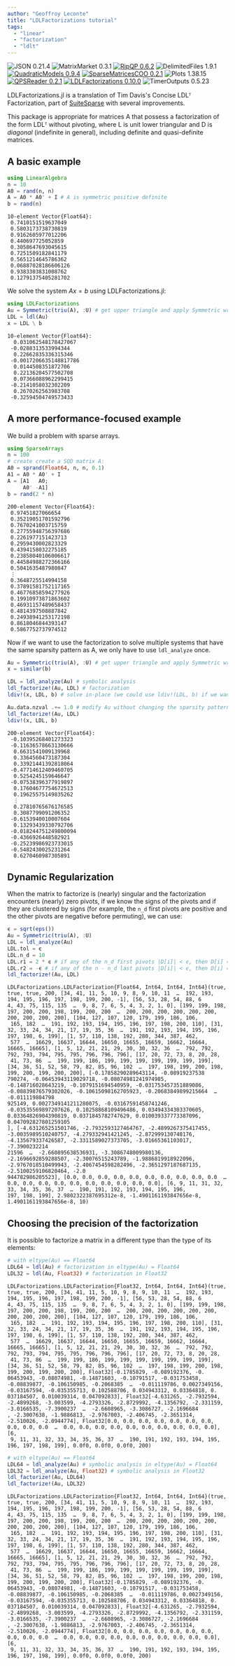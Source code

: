 ```yaml
---
author: "Geoffroy Leconte"
title: "LDLFactorizations tutorial"
tags:
  - "linear"
  - "factorization"
  - "ldlt"
---
```


![JSON 0.21.4](https://img.shields.io/badge/JSON-0.21.4-000?style=flat-square&labelColor=999)
![MatrixMarket 0.3.1](https://img.shields.io/badge/MatrixMarket-0.3.1-000?style=flat-square&labelColor=999)
[![RipQP 0.6.2](https://img.shields.io/badge/RipQP-0.6.2-006400?style=flat-square&labelColor=389826)](https://juliasmoothoptimizers.github.io/RipQP.jl/stable/)
![DelimitedFiles 1.9.1](https://img.shields.io/badge/DelimitedFiles-1.9.1-000?style=flat-square&labelColor=999)
[![QuadraticModels 0.9.4](https://img.shields.io/badge/QuadraticModels-0.9.4-8b0000?style=flat-square&labelColor=cb3c33)](https://juliasmoothoptimizers.github.io/QuadraticModels.jl/stable/)
[![SparseMatricesCOO 0.2.1](https://img.shields.io/badge/SparseMatricesCOO-0.2.1-4b0082?style=flat-square&labelColor=9558b2)](https://juliasmoothoptimizers.github.io/SparseMatricesCOO.jl/stable/)
![Plots 1.38.15](https://img.shields.io/badge/Plots-1.38.15-000?style=flat-square&labelColor=999)
[![QPSReader 0.2.1](https://img.shields.io/badge/QPSReader-0.2.1-8b0000?style=flat-square&labelColor=cb3c33)](https://juliasmoothoptimizers.github.io/QPSReader.jl/stable/)
[![LDLFactorizations 0.10.0](https://img.shields.io/badge/LDLFactorizations-0.10.0-4b0082?style=flat-square&labelColor=9558b2)](https://juliasmoothoptimizers.github.io/LDLFactorizations.jl/stable/)
![TimerOutputs 0.5.23](https://img.shields.io/badge/TimerOutputs-0.5.23-000?style=flat-square&labelColor=999)



LDLFactorizations.jl is a translation of Tim Davis's Concise LDLᵀ Factorization, part of [SuiteSparse](http://faculty.cse.tamu.edu/davis/suitesparse.html) with several improvements.

This package is appropriate for matrices A that possess a factorization of the
form LDLᵀ without pivoting, where L is unit lower triangular and D is *diagonal* (indefinite in general), including definite and quasi-definite matrices.

## A basic example

```julia
using LinearAlgebra
n = 10
A0 = rand(n, n)
A = A0 * A0' + I # A is symmetric positive definite
b = rand(n)
```

```
10-element Vector{Float64}:
 0.7410151519637049
 0.5803173738730819
 0.9162605977012206
 0.440697725052859
 0.3058647693045615
 0.7251509182841179
 0.5651214645786362
 0.06887028186606126
 0.9383303831008762
 0.12791375405281702
```





We solve the system $A x = b$ using LDLFactorizations.jl:

```julia
using LDLFactorizations
Au = Symmetric(triu(A), :U) # get upper triangle and apply Symmetric wrapper
LDL = ldl(Au)
x = LDL \ b
```

```
10-element Vector{Float64}:
  0.031062548178427067
 -0.0288313533994344
  0.22662835336315346
 -0.0017206635148817786
  0.0144508351872706
  0.22136204577502708
  0.07366088962299415
 -0.2141058032302209
  0.2670262563983708
 -0.32594504749573433
```





## A more performance-focused example

We build a problem with sparse arrays.

```julia
using SparseArrays
n = 100
# create create a SQD matrix A:
A0 = sprand(Float64, n, n, 0.1)
A1 = A0 * A0' + I
A = [A1   A0;
     A0' -A1]
b = rand(2 * n)
```

```
200-element Vector{Float64}:
 0.97451827066654
 0.35219051701592796
 0.7670241003715759
 0.27755948756397686
 0.2261977151423713
 0.2959430002823329
 0.4394158032275185
 0.23858040106006617
 0.44584988272366166
 0.5041635487980847
 ⋮
 0.3648725514994158
 0.37891581752117165
 0.46776858594277926
 0.19910973871863602
 0.46931157489658437
 0.4814397508887842
 0.24938941253172198
 0.8618046844393147
 0.5867752737974512
```





Now if we want to use the factorization to solve multiple systems that have 
the same sparsity pattern as A, we only have to use `ldl_analyze` once.

```julia
Au = Symmetric(triu(A), :U) # get upper triangle and apply Symmetric wrapper
x = similar(b)

LDL = ldl_analyze(Au) # symbolic analysis
ldl_factorize!(Au, LDL) # factorization
ldiv!(x, LDL, b) # solve in-place (we could use ldiv!(LDL, b) if we want to overwrite b)

Au.data.nzval .+= 1.0 # modify Au without changing the sparsity pattern
ldl_factorize!(Au, LDL) 
ldiv!(x, LDL, b)
```

```
200-element Vector{Float64}:
 -0.10395268401273323
 -0.11636578663130666
  0.6631541009139968
  0.3364560473187304
  0.33921441392818064
 -0.47714612409460705
  0.5254245159646647
 -0.07538396377919897
  0.17604677754672513
  0.19625575149835262
  ⋮
  0.27810765676176585
  0.3087799091206352
 -0.6153940010007604
  0.13293439330792706
 -0.018244751249800094
 -0.4366926448582921
 -0.25239986923733015
 -0.5482430025231264
  0.6270460987305891
```





## Dynamic Regularization

When the matrix to factorize is (nearly) singular and the factorization encounters (nearly) zero pivots, 
if we know the signs of the pivots and if they are clustered by signs (for example, the 
`n_d` first pivots are positive and the other pivots are negative before permuting), we can use:

```julia
ϵ = sqrt(eps())
Au = Symmetric(triu(A), :U)
LDL = ldl_analyze(Au)
LDL.tol = ϵ
LDL.n_d = 10
LDL.r1 = 2 * ϵ # if any of the n_d first pivots |D[i]| < ϵ, then D[i] = sign(LDL.r1) * max(abs(D[i] + LDL.r1), abs(LDL.r1))
LDL.r2 = -ϵ # if any of the n - n_d last pivots |D[i]| < ϵ, then D[i] = sign(LDL.r2) * max(abs(D[i] + LDL.r2), abs(LDL.r2))
ldl_factorize!(Au, LDL)
```

```
LDLFactorizations.LDLFactorization{Float64, Int64, Int64, Int64}(true, true, true, 200, [34, 41, 11, 5, 10, 9, 8, 9, 10, 11  …  192, 193, 194, 195, 196, 197, 198, 199, 200, -1], [56, 53, 28, 54, 88, 6
4, 43, 75, 115, 135  …  9, 8, 7, 6, 5, 4, 3, 2, 1, 0], [199, 199, 198, 197, 200, 200, 198, 199, 200, 200  …  200, 200, 200, 200, 200, 200, 200, 200, 200, 200], [104, 127, 107, 120, 179, 199, 186, 106,
 165, 182  …  191, 192, 193, 194, 195, 196, 197, 198, 200, 110], [31, 32, 33, 24, 34, 21, 17, 19, 35, 36  …  191, 192, 193, 194, 195, 196, 197, 198, 6, 199], [1, 57, 110, 138, 192, 280, 344, 387, 462,
 577  …  16629, 16637, 16644, 16650, 16655, 16659, 16662, 16664, 16665, 16665], [1, 5, 12, 21, 21, 29, 30, 30, 32, 36  …  792, 792, 792, 793, 794, 795, 795, 796, 796, 796], [17, 20, 72, 73, 8, 20, 28,
 41, 73, 86  …  199, 199, 186, 199, 199, 199, 199, 199, 199, 199], [34, 36, 51, 52, 58, 79, 82, 85, 96, 102  …  197, 198, 199, 200, 198, 199, 200, 199, 200, 200], [-0.17858290289643114, -0.08919237538
790274, -0.06453943119029718, -0.08074981241974985, -0.148716028643219, -0.1079151694540959, -0.031753457351889086, -0.08839876579302026, -0.10615098162705923, -0.20683849899215664  …  -0.011119804798
925149, 0.0027349141211280075, -0.03167591458741246, -0.03535569897207626, 0.10258868109496486, 0.03494334303370605, 0.03364826904390819, 0.0371845782747629, 0.010039337773387096, 0.047092827801259105
], [-4.631265251501746, -2.7932593127464767, -2.4899267375417455, -3.0035989510240757, -4.279332941421245, -2.872999130748176, -4.135679337426587, -2.3311589027373705, -3.01665361103017, -7.3900232214
21596  …  -2.660895638536931, -3.3086748009980136, -2.1696692859288507, -2.30076515243789, -1.9886819918922096, -2.9767018510499943, -2.4067454598282496, -2.3651297187687135, -2.5100259106820464, -2.0
944782986205523], [0.0, 0.0, 0.0, 0.0, 0.0, 0.0, 0.0, 0.0, 0.0, 0.0  …  0.0, 0.0, 0.0, 0.0, 0.0, 0.0, 0.0, 0.0, 0.0, 0.0], [6, 9, 11, 31, 32, 33, 34, 35, 36, 37  …  190, 191, 192, 193, 194, 195, 196, 
197, 198, 199], 2.9802322387695312e-8, -1.4901161193847656e-8, 1.4901161193847656e-8, 10)
```





## Choosing the precision of the factorization

It is possible to factorize a matrix in a different type than the type of its elements:

```julia
# with eltype(Au) == Float64
LDL64 = ldl(Au) # factorization in eltype(Au) = Float64
LDL32 = ldl(Au, Float32) # factorization in Float32
```

```
LDLFactorizations.LDLFactorization{Float32, Int64, Int64, Int64}(true, true, true, 200, [34, 41, 11, 5, 10, 9, 8, 9, 10, 11  …  192, 193, 194, 195, 196, 197, 198, 199, 200, -1], [56, 53, 28, 54, 88, 6
4, 43, 75, 115, 135  …  9, 8, 7, 6, 5, 4, 3, 2, 1, 0], [199, 199, 198, 197, 200, 200, 198, 199, 200, 200  …  200, 200, 200, 200, 200, 200, 200, 200, 200, 200], [104, 127, 107, 120, 179, 199, 186, 106,
 165, 182  …  191, 192, 193, 194, 195, 196, 197, 198, 200, 110], [31, 32, 33, 24, 34, 21, 17, 19, 35, 36  …  191, 192, 193, 194, 195, 196, 197, 198, 6, 199], [1, 57, 110, 138, 192, 280, 344, 387, 462,
 577  …  16629, 16637, 16644, 16650, 16655, 16659, 16662, 16664, 16665, 16665], [1, 5, 12, 21, 21, 29, 30, 30, 32, 36  …  792, 792, 792, 793, 794, 795, 795, 796, 796, 796], [17, 20, 72, 73, 8, 20, 28,
 41, 73, 86  …  199, 199, 186, 199, 199, 199, 199, 199, 199, 199], [34, 36, 51, 52, 58, 79, 82, 85, 96, 102  …  197, 198, 199, 200, 198, 199, 200, 199, 200, 200], Float32[-0.1785829, -0.089192376, -0.
06453943, -0.08074981, -0.14871603, -0.10791517, -0.031753458, -0.08839877, -0.106150985, -0.2068385  …  -0.011119786, 0.0027349156, -0.03167594, -0.035355713, 0.102588706, 0.034943312, 0.03364818, 0.
037184507, 0.010039314, 0.047092833], Float32[-4.631265, -2.7932594, -2.4899268, -3.003599, -4.2793326, -2.8729992, -4.1356792, -2.331159, -3.0166535, -7.3900237  …  -2.6608965, -3.3086727, -2.1696684
, -2.3007638, -1.9886813, -2.9767003, -2.406745, -2.3651314, -2.510026, -2.0944774], Float32[0.0, 0.0, 0.0, 0.0, 0.0, 0.0, 0.0, 0.0, 0.0, 0.0  …  0.0, 0.0, 0.0, 0.0, 0.0, 0.0, 0.0, 0.0, 0.0, 0.0], [6,
 9, 11, 31, 32, 33, 34, 35, 36, 37  …  190, 191, 192, 193, 194, 195, 196, 197, 198, 199], 0.0f0, 0.0f0, 0.0f0, 200)
```



```julia
# with eltype(Au) == Float64
LDL64 = ldl_analyze(Au) # symbolic analysis in eltype(Au) = Float64
LDL32 = ldl_analyze(Au, Float32) # symbolic analysis in Float32
ldl_factorize!(Au, LDL64)
ldl_factorize!(Au, LDL32)
```

```
LDLFactorizations.LDLFactorization{Float32, Int64, Int64, Int64}(true, true, true, 200, [34, 41, 11, 5, 10, 9, 8, 9, 10, 11  …  192, 193, 194, 195, 196, 197, 198, 199, 200, -1], [56, 53, 28, 54, 88, 6
4, 43, 75, 115, 135  …  9, 8, 7, 6, 5, 4, 3, 2, 1, 0], [199, 199, 198, 197, 200, 200, 198, 199, 200, 200  …  200, 200, 200, 200, 200, 200, 200, 200, 200, 200], [104, 127, 107, 120, 179, 199, 186, 106,
 165, 182  …  191, 192, 193, 194, 195, 196, 197, 198, 200, 110], [31, 32, 33, 24, 34, 21, 17, 19, 35, 36  …  191, 192, 193, 194, 195, 196, 197, 198, 6, 199], [1, 57, 110, 138, 192, 280, 344, 387, 462,
 577  …  16629, 16637, 16644, 16650, 16655, 16659, 16662, 16664, 16665, 16665], [1, 5, 12, 21, 21, 29, 30, 30, 32, 36  …  792, 792, 792, 793, 794, 795, 795, 796, 796, 796], [17, 20, 72, 73, 8, 20, 28,
 41, 73, 86  …  199, 199, 186, 199, 199, 199, 199, 199, 199, 199], [34, 36, 51, 52, 58, 79, 82, 85, 96, 102  …  197, 198, 199, 200, 198, 199, 200, 199, 200, 200], Float32[-0.1785829, -0.089192376, -0.
06453943, -0.08074981, -0.14871603, -0.10791517, -0.031753458, -0.08839877, -0.106150985, -0.2068385  …  -0.011119786, 0.0027349156, -0.03167594, -0.035355713, 0.102588706, 0.034943312, 0.03364818, 0.
037184507, 0.010039314, 0.047092833], Float32[-4.631265, -2.7932594, -2.4899268, -3.003599, -4.2793326, -2.8729992, -4.1356792, -2.331159, -3.0166535, -7.3900237  …  -2.6608965, -3.3086727, -2.1696684
, -2.3007638, -1.9886813, -2.9767003, -2.406745, -2.3651314, -2.510026, -2.0944774], Float32[0.0, 0.0, 0.0, 0.0, 0.0, 0.0, 0.0, 0.0, 0.0, 0.0  …  0.0, 0.0, 0.0, 0.0, 0.0, 0.0, 0.0, 0.0, 0.0, 0.0], [6,
 9, 11, 31, 32, 33, 34, 35, 36, 37  …  190, 191, 192, 193, 194, 195, 196, 197, 198, 199], 0.0f0, 0.0f0, 0.0f0, 200)
```

